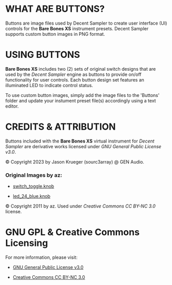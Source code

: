 # WHAT ARE BUTTONS?

Buttons are image files used by Decent Sampler to create user interface (UI) controls for the **Bare Bones XS** instrument presets. Decent Sampler supports custom button images in PNG format.


# USING BUTTONS

**Bare Bones XS** includes two (2) sets of original switch designs that are used by the *Decent Sampler* engine as buttons to provide on/off functionality for user controls. Each button design set features an illuminated LED to indicate control status.

To use custom button images, simply add the image files to the 'Buttons' folder and update your instument preset file(s) accordingly using a text editor.


# CREDITS & ATTRIBUTION

Buttons included with the **Bare Bones XS** virtual instrument for *Decent Sampler* are derivative works licensed under *GNU General Public License v3.0*.

© Copyright 2023 by Jason Krueger (sourc3array) @ GEN Audio.


### Original Images by az:

 - [switch_toggle.knob]( https://www.g200kg.com/en/webknobman/gallery.php?m=p&p=1854 )
 
 - [led_24_blue.knob]( https://www.g200kg.com/en/webknobman/gallery.php?m=p&p=53 )
 
© Copyright 2011 by az. Used under *Creative Commons CC BY-NC 3.0* license.


# GNU GPL & Creative Commons Licensing

For more information, please visit:

- [GNU General Public License v3.0]( https://www.gnu.org/licenses/gpl-3.0.en.html )

- [Creative Commons CC BY-NC 3.0]( https://creativecommons.org/licenses/by/3.0/ )
